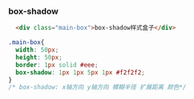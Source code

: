 ### box-shadow
```html
  <div class="main-box">box-shadow样式盒子</div>
```

```css
.main-box{
  width: 50px;
  height: 50px;
  border: 1px solid #eee;
  box-shadow: 1px 1px 5px 1px #f2f2f2;
}
/* box-shadow: x轴方向 y轴方向 模糊半径 扩展距离 颜色*/
```